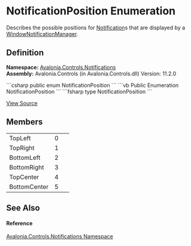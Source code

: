 # NotificationPosition Enumeration


Describes the possible positions for <a href="T_Avalonia_Controls_Notifications_Notification">Notification</a>s that are displayed by a <a href="T_Avalonia_Controls_Notifications_WindowNotificationManager">WindowNotificationManager</a>.



## Definition
**Namespace:** <a href="N_Avalonia_Controls_Notifications">Avalonia.Controls.Notifications</a>  
**Assembly:** Avalonia.Controls (in Avalonia.Controls.dll) Version: 11.2.0

<Tabs groupId="api-code-preview">
<TabItem value="csharp" label="C#">
```csharp
public enum NotificationPosition
```
</TabItem>
<TabItem value="vb" label="VB">
```vb
Public Enumeration NotificationPosition
```
</TabItem>
<TabItem value="fsharp" label="F#">
```fsharp
type NotificationPosition
```
</TabItem>
</Tabs>



<a href="https://github.com/AvaloniaUI/Avalonia/tree/master/src/Avalonia.Controls/Notifications/NotificationPosition.cs" title="View the source code">View Source</a>



## Members
<table>
<tr>
<td>TopLeft</td>
<td>0</td>
<td> </td>
</tr>
<tr>
<td>TopRight</td>
<td>1</td>
<td> </td>
</tr>
<tr>
<td>BottomLeft</td>
<td>2</td>
<td> </td>
</tr>
<tr>
<td>BottomRight</td>
<td>3</td>
<td> </td>
</tr>
<tr>
<td>TopCenter</td>
<td>4</td>
<td> </td>
</tr>
<tr>
<td>BottomCenter</td>
<td>5</td>
<td> </td>
</tr>
</table>

## See Also


#### Reference
<a href="N_Avalonia_Controls_Notifications">Avalonia.Controls.Notifications Namespace</a>  

